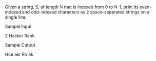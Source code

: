 Given a string, S, of length N that is indexed from 0 to N-1, print its even-indexed and odd-indexed characters as 2 space-separated strings on a single line.

Sample Input

2
Hacker
Rank


Sample Output

Hce akr
Rn ak
